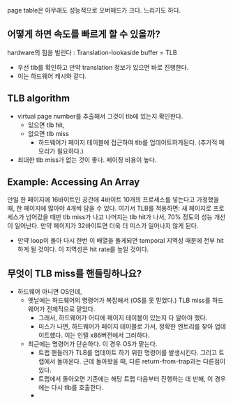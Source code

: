 page table은 아무래도 성능적으로 오버헤드가 크다. 
느리기도 하다. 

## 어떻게 하면 속도를 빠르게 할 수 있을까?
hardware의 힘을 빌린다 : 
Translation-lookaside buffer = TLB
- 우선 tlb를 확인하고 만약 translation 정보가 있으면 바로 진행한다.
- 이는 하드웨어 캐시와 같다. 

## TLB algorithm
- virtual page number를 추출해서 그것이 tlb에 있는지 확인한다.
  - 있으면 tlb hit,
  - 없으면 tlb miss
    - 하드웨어가 페이지 테이블에 접근하여 tlb를 업데이트하게된다. (추가적 메모리가 필요하다.)
- 최대한 tlb miss가 없는 것이 좋다. 페이징 비용이 높다. 

## Example: Accessing An Array
만일 한 페이지에 16바이트인 공간에 4바이트 10개의 프로세스를 넣는다고 가정했을 때, 
한 페이지에 많아야 4개씩 담을 수 있다. 여기서 TLB를 적용하면: 새 페이지로 프로세스가 넘어갔을 때만 tlb miss가 나고 나머지는 tlb hit가 나서, 70% 정도의 성능 개선이 일어난다. 
만약 페이지가 32바이트면 더욱 더 미스가 일어나지 않게 된다. 
- 만약 loop이 돌아 다시 한번 이 배열을 돌게되면 temporal 지역성 때문에 전부 hit 하게 될 것이다. 이 지역성은 hit rate를 높일 것이다. 

## 무엇이 TLB miss를 핸들링하나요? 
- 하드웨어 아니면 OS인데, 
  - 옛날에는 하드웨어의 명령어가 복잡해서 (OS를 못 믿었다.) TLB miss를 하드웨어가 전체적으로 맡았다. 
    - 그래서, 하드웨어가 어디에 페이지 테이블이 있는지 다 알아야 했다.
    - 미스가 나면, 하드웨어가 페이지 테이블로 가서, 정확한 엔트리를 찾아 업데이트했다. 이는 인텔 x86버전에서 그러하다. 
  - 최근에는 명령어가 단순하다. 이 경우 OS가 맡는다. 
    - 트랩 핸들러가 TLB를 업데이트 하기 위한 명령어를 발생시킨다. 그리고 트랩에서 돌아온다. 근데 돌아왔을 때, 다른 return-from-trap과는 다른점이 있다. 
    - 트랩에서 돌아오면 기존에는 해당 트랩 다음부터 진행하는 데 반해, 이 경우에는 다시 tlb를 호출한다.
    - 